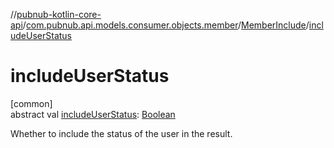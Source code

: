 //[pubnub-kotlin-core-api](../../../index.md)/[com.pubnub.api.models.consumer.objects.member](../index.md)/[MemberInclude](index.md)/[includeUserStatus](include-user-status.md)

# includeUserStatus

[common]\
abstract val [includeUserStatus](include-user-status.md): [Boolean](https://kotlinlang.org/api/latest/jvm/stdlib/kotlin-stdlib/kotlin/-boolean/index.html)

Whether to include the status of the user in the result.

